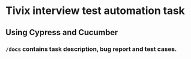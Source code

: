 # Tivix interview test automation task
## Using Cypress and Cucumber
### `/docs` contains task description, bug report and test cases.
